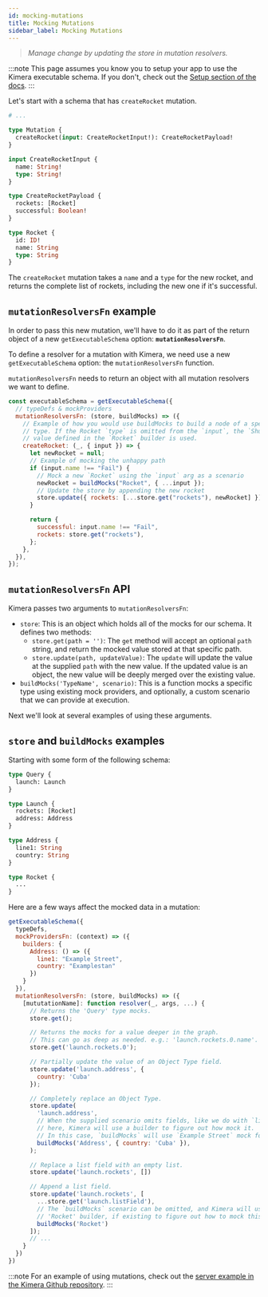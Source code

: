 ```yaml
---
id: mocking-mutations
title: Mocking Mutations
sidebar_label: Mocking Mutations
---
```


> _Manage change by updating the store in mutation resolvers._

:::note
This page assumes you know you to setup your app to use the Kimera executable schema. If you don't, check out the [Setup section of the docs](/graphql-kimera/docs/setup).
:::

Let's start with a schema that has `createRocket` mutation.

```graphql
# ...

type Mutation {
  createRocket(input: CreateRocketInput!): CreateRocketPayload!
}

input CreateRocketInput {
  name: String!
  type: String!
}

type CreateRocketPayload {
  rockets: [Rocket]
  successful: Boolean!
}

type Rocket {
  id: ID!
  name: String
  type: String
}
```

The `createRocket` mutation takes a `name` and a `type` for the new rocket, and returns the complete list of rockets, including the new one if it's successful.

## `mutationResolversFn` example

In order to pass this new mutation, we'll have to do it as part of the return object of a new `getExecutableSchema` option: **`mutationResolversFn`**.

To define a resolver for a mutation with Kimera, we need use a new `getExecutableSchema` option: the `mutationResolversFn` function.

`mutationResolversFn` needs to return an object with all mutation resolvers we want to define.

```js {3,7,12,14,19}
const executableSchema = getExecutableSchema({
  // typeDefs & mockProviders
  mutationResolversFn: (store, buildMocks) => ({
    // Example of how you would use buildMocks to build a node of a specific
    // type. If the Rocket `type` is omitted from the `input`, the `Shuttle`
    // value defined in the `Rocket` builder is used.
    createRocket: (_, { input }) => {
      let newRocket = null;
      // Example of mocking the unhappy path
      if (input.name !== "Fail") {
        // Mock a new `Rocket` using the `input` arg as a scenario
        newRocket = buildMocks("Rocket", { ...input });
        // Update the store by appending the new rocket
        store.update({ rockets: [...store.get("rockets"), newRocket] });
      }

      return {
        successful: input.name !== "Fail",
        rockets: store.get("rockets"),
      };
    },
  }),
});
```

## `mutationResolversFn` API

Kimera passes two arguments to `mutationResolversFn`:

- `store`: This is an object which holds all of the mocks for our schema. It defines two methods:
  - `store.get(path = '')`: The `get` method will accept an optional `path` string, and return the mocked value stored at that specific path.
  - `store.update(path, updateValue)`: The `update` will update the value at the supplied `path` with the new value. If the updated value is an object, the new value will be deeply merged over the existing value.
- `buildMocks('TypeName', scenario)`: This is a function mocks a specific type using existing mock providers, and optionally, a custom scenario that we can provide at execution.

Next we'll look at several examples of using these arguments.

## `store` and `buildMocks` examples

Starting with some form of the following schema:

```graphql
type Query {
  launch: Launch
}

type Launch {
  rockets: [Rocket]
  address: Address
}

type Address {
  line1: String
  country: String
}

type Rocket {
  ...
}
```

Here are a few ways affect the mocked data in a mutation:

```js
getExecutableSchema({
  typeDefs,
  mockProvidersFn: (context) => ({
    builders: {
      Address: () => ({
        line1: "Example Street",
        country: "Examplestan"
      })
    }
  }),
  mutationResolversFn: (store, buildMocks) => ({
    [mututationName]: function resolver(_, args, ...) {
      // Returns the 'Query' type mocks.
      store.get();

      // Returns the mocks for a value deeper in the graph.
      // This can go as deep as needed. e.g.: 'launch.rockets.0.name'.
      store.get('launch.rockets.0');

      // Partially update the value of an Object Type field.
      store.update('launch.address', {
        country: 'Cuba'
      });

      // Completely replace an Object Type.
      store.update(
        'launch.address',
        // When the supplied scenario omits fields, like we do with `line1`
        // here, Kimera will use a builder to figure out how mock it.
        // In this case, `buildMocks` will use `Example Street` mock for the `line1` field.
        buildMocks('Address', { country: 'Cuba' }),
      );

      // Replace a list field with an empty list.
      store.update('launch.rockets', [])

      // Append a list field.
      store.update('launch.rockets', [
        ...store.get('launch.listField'),
        // The `buildMocks` scenario can be omitted, and Kimera will use the
        // 'Rocket' builder, if existing to figure out how to mock this type.
        buildMocks('Rocket')
      ]);
      // ...
    }
  })
})
```

:::note
For an example of using mutations, check out the [server example in the Kimera Github repository](https://github.com/lola-tech/graphql-kimera/tree/master/examples/server).
:::
